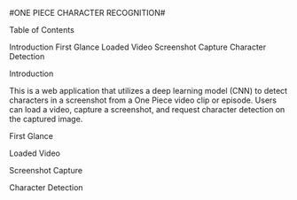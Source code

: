 #ONE PIECE CHARACTER RECOGNITION#

Table of Contents

Introduction
First Glance
Loaded Video
Screenshot Capture
Character Detection

Introduction

This is a web application that utilizes a deep learning model (CNN) to detect characters in a screenshot from a One Piece video clip or episode. Users can load a video, capture a screenshot, and request character detection on the captured image.

First Glance


Loaded Video


Screenshot Capture


Character Detection


